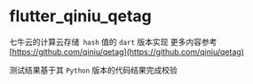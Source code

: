 # flutter_qiniu_qetag
七牛云的计算云存储` hash` 值的 `dart` 版本实现
更多内容参考[https://github.com/qiniu/qetag](https://github.com/qiniu/qetag)

测试结果基于其 `Python` 版本的代码结果完成校验